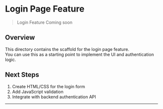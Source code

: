 # Login Page Feature

> Login Feature Coming soon

## Overview

This directory contains the scaffold for the login page feature.  
You can use this as a starting point to implement the UI and authentication logic.

## Next Steps

1. Create HTML/CSS for the login form  
2. Add JavaScript validation  
3. Integrate with backend authentication API  

---

